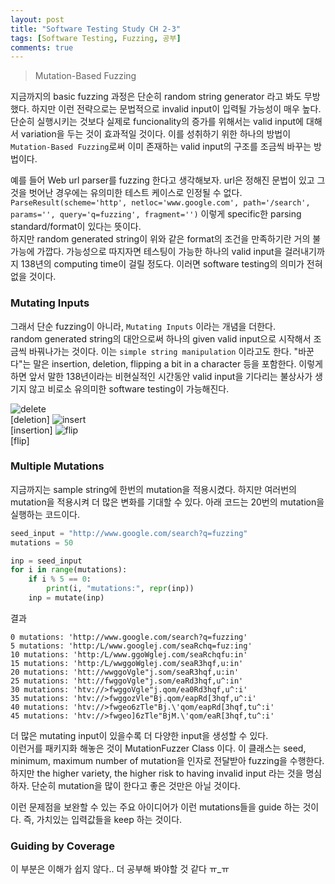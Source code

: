 ```yaml
---
layout: post
title: "Software Testing Study CH 2-3"
tags: [Software Testing, Fuzzing, 공부]
comments: true
---
```


> Mutation-Based Fuzzing  

지금까지의 basic fuzzing 과정은 단순히 random string generator 라고 봐도 무방했다. 하지만 이런 전략으로는 문법적으로 invalid input이 입력될 가능성이 매우 높다. 단순히 실행시키는 것보다 실제로 funcionality의 증가를 위해서는 valid input에 대해서 variation을 두는 것이 효과적일 것이다. 이를 성취하기 위한 하나의 방법이 `Mutation-Based Fuzzing`로써 이미 존재하는 valid input의 구조를 조금씩 바꾸는 방법이다.  

예를 들어 Web url parser를 fuzzing 한다고 생각해보자. url은 정해진 문법이 있고 그것을 벗어난 경우에는 유의미한 테스트 케이스로 인정될 수 없다.  
`ParseResult(scheme='http', netloc='www.google.com', path='/search', params='', query='q=fuzzing', fragment='')` 이렇게 specific한 parsing standard/format이 있다는 뜻이다.  
하지만 random generated string이 위와 같은 format의 조건을 만족하기란 거의 불가능에 가깝다. 가능성으로 따지자면 테스팅이 가능한 하나의 valid input을 걸러내기까지 138년의 computing time이 걸릴 정도다. 이러면 software testing의 의미가 전혀 없을 것이다.  

### Mutating Inputs
그래서 단순 fuzzing이 아니라, `Mutating Inputs` 이라는 개념을 더한다.  
random generated string의 대안으로써 하나의 given valid input으로 시작해서 조금씩 바꿔나가는 것이다. 이는 `simple string manipulation` 이라고도 한다. "바꾼다"는 말은 insertion, deletion, flipping a bit in a character 등을 포함한다. 이렇게 하면 앞서 말한 138년이라는 비현실적인 시간동안 valid input을 기다리는 불상사가 생기지 않고 비로소 유의미한 software testing이 가능해진다.  

![delete](https://user-images.githubusercontent.com/35067611/61734980-f279bf00-adbd-11e9-9368-84660ed50b04.png)  
[deletion]
![insert](https://user-images.githubusercontent.com/35067611/61735002-ff96ae00-adbd-11e9-8a3a-ea2bbb73cb53.png)  
[insertion]
![flip](https://user-images.githubusercontent.com/35067611/61735025-0b827000-adbe-11e9-86f9-4c7bf0740b2a.png)  
[flip]

### Multiple Mutations  
지금까지는 sample string에 한번의 mutation을 적용시켰다. 하지만 여러번의 mutation을 적용시켜 더 많은 변화를 기대할 수 있다. 아래 코드는 20번의 mutation을 실행하는 코드이다.  

~~~python
seed_input = "http://www.google.com/search?q=fuzzing"
mutations = 50

inp = seed_input
for i in range(mutations):
    if i % 5 == 0:
        print(i, "mutations:", repr(inp))
    inp = mutate(inp)
~~~

결과  
~~~
0 mutations: 'http://www.google.com/search?q=fuzzing'
5 mutations: 'http:/L/www.googlej.com/seaRchq=fuz:ing'
10 mutations: 'http:/L/www.ggoWglej.com/seaRchqfu:in'
15 mutations: 'http:/L/wwggoWglej.com/seaR3hqf,u:in'
20 mutations: 'htt://wwggoVgle"j.som/seaR3hqf,u:in'
25 mutations: 'htt://fwggoVgle"j.som/eaRd3hqf,u^:in'
30 mutations: 'htv://>fwggoVgle"j.qom/ea0Rd3hqf,u^:i'
35 mutations: 'htv://>fwggozVle"Bj.qom/eapRd[3hqf,u^:i'
40 mutations: 'htv://>fwgeo6zTle"Bj.\'qom/eapRd[3hqf,tu^:i'
45 mutations: 'htv://>fwgeo]6zTle"BjM.\'qom/eaR[3hqf,tu^:i'
~~~

더 많은 mutating input이 있을수록 더 다양한 input을 생성할 수 있다.  
이런거를 패키지화 해놓은 것이 MutationFuzzer Class 이다. 이 클래스는 seed, minimum, maximum number of mutation을 인자로 전달받아 fuzzing을 수행한다.  
하지만 the higher variety, the higher risk to having invalid input 라는 것을 명심하자. 단순히 mutation을 많이 한다고 좋은 것만은 아닐 것이다.

이런 문제점을 보완할 수 있는 주요 아이디어가 이런 mutations들을 guide 하는 것이다. 즉, 가치있는 입력값들을 keep 하는 것이다.  

### Guiding by Coverage  
이 부분은 이해가 쉽지 않다.. 더 공부해 봐야할 것 같다 ㅠ_ㅠ  
